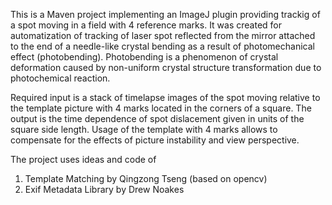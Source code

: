 This is a Maven project implementing an ImageJ plugin providing trackig of 
a spot moving in a field with 4 reference marks. It was created for automatization 
of tracking of laser spot reflected from the mirror attached to the end of
a needle-like crystal bending as a result of photomechanical effect (photobending).
Photobending is a phenomenon of crystal deformation caused by non-uniform 
crystal structure transformation due to photochemical reaction. 

Required input is a stack of timelapse images of the spot moving relative to the 
template picture with 4 marks located in the corners of a square.
The output is the time dependence of spot dislacement given in units of the square 
side length. Usage of the template with 4 marks allows to compensate for the effects 
of picture instability and view perspective.

The project uses ideas and code of 
1. Template Matching by Qingzong Tseng (based on opencv)
2. Exif Metadata Library by Drew Noakes

